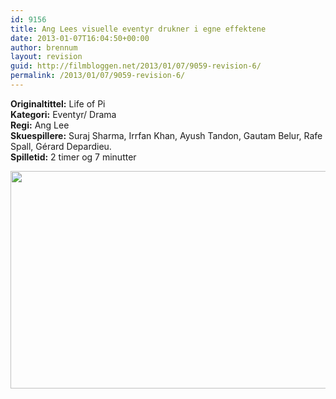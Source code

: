 ```yaml
---
id: 9156
title: Ang Lees visuelle eventyr drukner i egne effektene
date: 2013-01-07T16:04:50+00:00
author: brennum
layout: revision
guid: http://filmbloggen.net/2013/01/07/9059-revision-6/
permalink: /2013/01/07/9059-revision-6/
---
```

**Originaltittel:** Life of Pi  
**Kategori:** Eventyr/ Drama  
**Regi:** Ang Lee  
**Skuespillere:** Suraj Sharma, Irrfan Khan, Ayush Tandon, Gautam Belur, Rafe Spall, Gérard Depardieu.  
**Spilletid:** 2 timer og 7 minutter

<a href="http://filmbloggen.net/?attachment_id=9149" rel="attachment wp-att-9149"><img class="alignnone size-large wp-image-9149" src="http://filmbloggen.net/wp-content/uploads//2013/01/8.FILM_.Life-of-Pi1-620x348.jpg" alt="" width="620" height="348" /></a>

&nbsp;

<div class="video-shortcode">
</div>